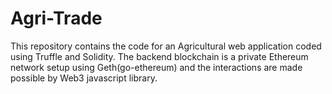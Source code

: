 # Agri-Trade
This repository contains the code for an Agricultural web application  coded using Truffle and Solidity. The backend blockchain is a private Ethereum network setup using Geth(go-ethereum) and the interactions are made possible by Web3 javascript library.
